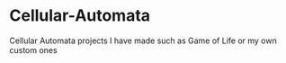 # Cellular-Automata
Cellular Automata projects I have made such as Game of Life or my own custom ones
